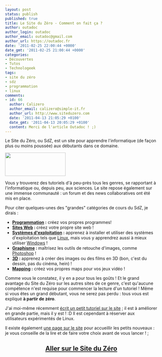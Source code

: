 ```yaml
---
layout: post
status: publish
published: true
title: Le Site du Zéro - Comment on fait ça ?
author: outadoc
author_login: outadoc
author_email: outadoc@gmail.com
author_url: https://outadoc.fr
date: '2011-02-25 22:00:44 +0000'
date_gmt: '2011-02-25 21:00:44 +0000'
categories:
- Découvertes
- Tutos
- Technologeek
tags:
- site du zéro
- sdz
- programmation
- linux
comments:
- id: 66
  author: Calizero
  author_email: calizero@simple-it.fr
  author_url: http://www.siteduzero.com
  date: '2011-04-13 21:05:29 +0100'
  date_gmt: '2011-04-13 20:05:29 +0100'
  content: Merci de l'article Outadoc ! ;)
---
```

<p>Le Site du Zéro, ou SdZ, est un site pour apprendre l'informatique (de façon plus ou moins poussée) aux débutants dans ce domaine.</p>
<p><a href="https://outadoc.fr/wp-content/uploads/2011/02/logo_sdz_fr1.png"><img class="aligncenter size-full wp-image-358" title="logo_sdz_fr" src="https://outadoc.fr/wp-content/uploads/2011/02/logo_sdz_fr1.png" alt="" width="200" height="77" /></a></p>
<p>Vous y trouverez des tutoriels d'à peu-près tous les genres, se rapportant à l'informatique ou, depuis peu, aux sciences. Le site repose également sur une immense communauté : un forum et des news collaboratives ont été mis en place.</p>
<p>Pour citer quelques-unes des "grandes" catégories de cours du SdZ, je dirais :</p>
<ul>
<li><strong><a href="http://www.siteduzero.com/tutoriel-1-57-programmation.html">Programmation</a> :</strong> créez vos propres programmes!</li>
<li><strong><a href="http://www.siteduzero.com/tutoriel-1-67-site-web.html">Sites Web</a> : </strong>créez votre propre site web !</li>
<li><strong><a href="http://www.siteduzero.com/tutoriel-1-60-systemes-d-exploitation.html">Systèmes d'exploitation</a> :</strong> apprenez à installer et utiliser des systèmes d'exploitation tels que <a href="http://www.siteduzero.com/tutoriel-3-12827-reprenez-le-controle-a-l-aide-de-linux.html">Linux</a>, mais vous y apprendrez aussi à mieux utiliser <a href="http://www.siteduzero.com/tutoriel-3-376218-debuter-en-informatique-avec-windows-7.html">Windows</a> !</li>
<li><strong><a href="http://www.siteduzero.com/tutoriel-1-56-graphisme.html">Graphisme</a> : </strong>maîtrisez les outils de retouche d'images, comme <a href="http://www.siteduzero.com/tutoriel-3-351765-debuter-sur-adobe-photoshop.html">Photoshop</a> !</li>
<li><strong><a href="http://www.siteduzero.com/tutoriel-1-58-infographie-3d.html">3D</a> : </strong>apprenez à créer des images ou des films en 3D (bon, c'est du dessin, pas du cinéma, hein) !</li>
<li><strong><a href="http://www.siteduzero.com/tutoriel-1-54-mapping.html">Mapping</a> :</strong> créez vos propres maps pour vos jeux vidéo !</li>
</ul>
<p>Comme vous le constatez, il y en a pour tous les goûts ! Et le grand avantage du Site du Zéro sur les autres sites de ce genre, c'est qu'aucune compétence n'est requise pour commencer la lecture d'un tutoriel ! Même si vous êtes un grand débutant, vous ne serez pas perdu : tous vous est expliqué <strong>à partir de zéro</strong>.</p>
<p>J'ai moi-même récemment <a href="http://www.siteduzero.com/tutoriel-3-426022-creer-un-paquet-deb.html">écrit un petit tutoriel sur le site</a> ; il est à améliorer en grande partie, mais il y est ! :D Il est cependant à réserver aux utilisateurs expérimentés de Linux.</p>
<p>Il existe également <a href="http://openclassrooms.com/">une page sur le site</a> pour accueillir les petits nouveaux : je vous conseille de la lire et de faire votre choix avant de vous lancer ! ;</p>
<h2 style="text-align: center;"><a href="http://openclassrooms.com/">Aller sur le Site du Zéro</a></h2>
